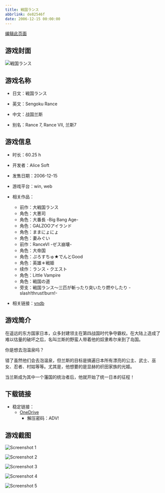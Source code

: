 ```yaml
---
title: 戦国ランス
abbrlink: de82546f
date: 2006-12-15 00:00:00
---
```

[编辑此页面](https://github.com/ACG-3/ADV3-source/blob/main/source/_posts/games/%E6%88%A6%E5%9B%BD%E3%83%A9%E3%83%B3%E3%82%B9.md)

## 游戏封面

![戦国ランス](https://pan.timero.xyz/onedrive/img_lib_001/%E6%88%A6%E5%9B%BD%E3%83%A9%E3%83%B3%E3%82%B9_cover.avif)


## 游戏名称

- 日文：戦国ランス
- 英文：Sengoku Rance
- 中文：战国兰斯

- 别名：Rance 7, Rance VII, 兰斯7


## 游戏信息

- 时长：60.25 h
- 开发者：Alice Soft
- 发售日期：2006-12-15
- 游戏平台：win, web
- 相关作品：
   - 前作：大戦国ランス
   - 角色：大悪司
   - 角色：大番長 -Big Bang Age-
   - 角色：GALZOOアイランド
   - 角色：ままにょにょ
   - 角色：妻みぐい
   - 前作：RanceVI -ゼス崩壊-
   - 角色：大帝国
   - 角色：ぷろすちゅ★でんとGood
   - 角色：英雄＊戦姫
   - 续作：ランス・クエスト
   - 角色：Little Vampire
   - 角色：戦国の道
   - 旁支：戦国ランス～三匹が斬ったり突いたり燃やしたり -slash!thrust!burn!-

- 相关链接：[vndb](https://vndb.org/v487)


## 游戏简介

在遥远的东方国家日本，众多封建领主在第四战国时代争夺霸权。在大陆上造成了难以估量的破坏之后，名叫兰斯的野蛮人带着他的奴隶希尔来到了岛国。

你是想去泡温泉吗？

错了虽然他们会去泡温泉，但兰斯的目标是搞遍日本所有漂亮的公主、武士、巫女、忍者、村姑等等。尤其是，他想要的是显赫的织田家族的光姬。

当兰斯成为其中一个藩国的统治者后，他就开始了统一日本的征程！




## 下载链接

- 稳定链接：
    - [OneDrive](https://pan.timero.xyz/onedrive/adv_lib_001/%E6%88%A6%E5%9B%BD%E3%83%A9%E3%83%B3%E3%82%B9)
        - 解压密码：ADV!



## 游戏截图


![Screenshot 1](https://pan.timero.xyz/onedrive/img_lib_001/%E6%88%A6%E5%9B%BD%E3%83%A9%E3%83%B3%E3%82%B9_Screenshot_1.avif)

![Screenshot 2](https://pan.timero.xyz/onedrive/img_lib_001/%E6%88%A6%E5%9B%BD%E3%83%A9%E3%83%B3%E3%82%B9_Screenshot_2.avif)

![Screenshot 3](https://pan.timero.xyz/onedrive/img_lib_001/%E6%88%A6%E5%9B%BD%E3%83%A9%E3%83%B3%E3%82%B9_Screenshot_3.avif)

![Screenshot 4](https://pan.timero.xyz/onedrive/img_lib_001/%E6%88%A6%E5%9B%BD%E3%83%A9%E3%83%B3%E3%82%B9_Screenshot_4.avif)

![Screenshot 5](https://pan.timero.xyz/onedrive/img_lib_001/%E6%88%A6%E5%9B%BD%E3%83%A9%E3%83%B3%E3%82%B9_Screenshot_5.avif)

